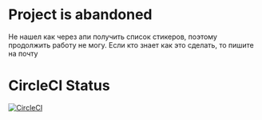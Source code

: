 # Project is abandoned
Не нашел как через апи получить список стикеров, поэтому продолжить работу не могу.
Если кто знает как это сделать, то пишите на почту

# CircleCI Status
[![CircleCI](https://circleci.com/gh/megabayt/vk-messenger-rn.svg?style=svg&circle-token=d8908eabd716c4b462a2943445f39d7a5e17a75d)](https://circleci.com/gh/megabayt/vk-messenger-rn)
